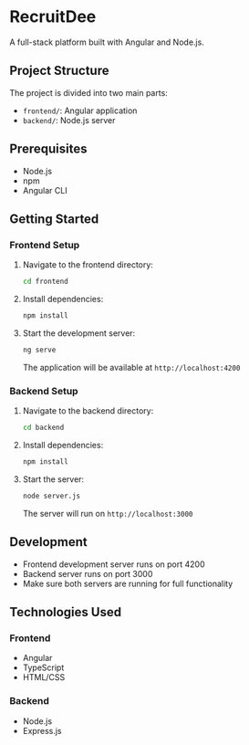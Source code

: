 # RecruitDee

A full-stack platform built with Angular and Node.js.

## Project Structure

The project is divided into two main parts:
- `frontend/`: Angular application
- `backend/`: Node.js server

## Prerequisites

- Node.js 
- npm
- Angular CLI

## Getting Started

### Frontend Setup

1. Navigate to the frontend directory:
   ```bash
   cd frontend
   ```

2. Install dependencies:
   ```bash
   npm install
   ```

3. Start the development server:
   ```bash
   ng serve
   ```
   The application will be available at `http://localhost:4200`

### Backend Setup

1. Navigate to the backend directory:
   ```bash
   cd backend
   ```

2. Install dependencies:
   ```bash
   npm install
   ```

3. Start the server:
   ```bash
   node server.js
   ```
   The server will run on `http://localhost:3000`

## Development

- Frontend development server runs on port 4200
- Backend server runs on port 3000
- Make sure both servers are running for full functionality

## Technologies Used

### Frontend
- Angular
- TypeScript
- HTML/CSS

### Backend
- Node.js
- Express.js
